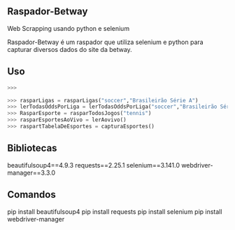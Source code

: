## Raspador-Betway
 Web Scrapping usando python e selenium


Raspador-Betway é um raspador que utiliza selenium e python para capturar diversos dados do site da betway.

## Uso

```python
>>> 

>>> rasparLigas = rasparLigas("soccer","Brasileirão Série A")
>>> lerTodasOddsPorLiga = lerTodasOddsPorLiga("soccer","Brasileirão Série A")
>>> RasparEsporte = rasparTodosJogos("tennis")
>>> rasparEsportesAoVivo = lerAovivo()
>>> raspartTabelaDeEsportes = capturaEsportes()
```

## Bibliotecas
	
beautifulsoup4==4.9.3
requests==2.25.1
selenium==3.141.0
webdriver-manager==3.3.0

## Comandos

pip install beautifulsoup4
pip install requests
pip install selenium
pip install webdriver-manager
